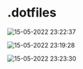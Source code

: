 # .dotfiles

![15-05-2022 23:22:37](https://user-images.githubusercontent.com/93471702/168485766-269e6c8b-fbb2-41e8-8da8-5d97472b792a.png)



![15-05-2022 23:19:28](https://user-images.githubusercontent.com/93471702/168485767-b444a72c-995c-4152-8a82-9451a2b46309.png)



![15-05-2022 23:23:30](https://user-images.githubusercontent.com/93471702/168485776-16bbf04d-9e64-45e0-84c9-eb7d93d02174.png)
